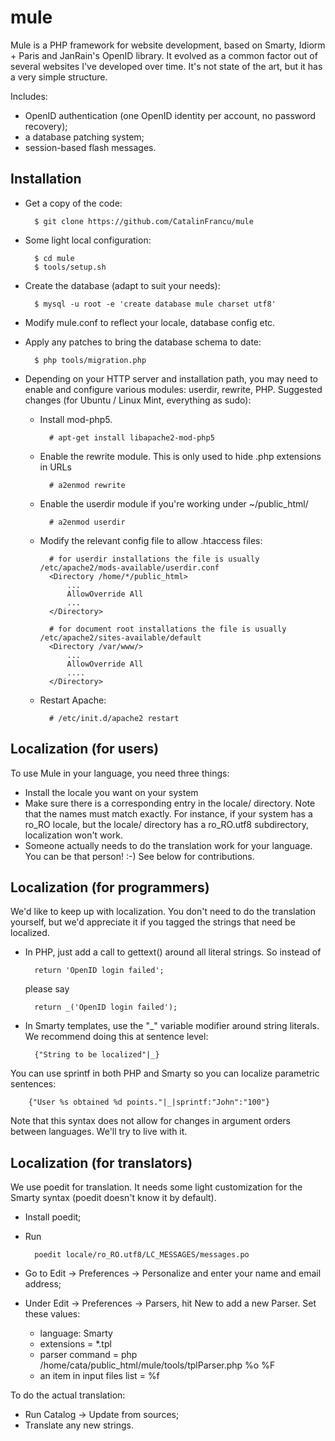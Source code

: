 mule
====

Mule is a PHP framework for website development, based on Smarty, Idiorm + Paris and JanRain's OpenID library. It evolved as a common factor out of several websites I've developed over time. It's not state of the art, but it has a very simple structure.

Includes:

* OpenID authentication (one OpenID identity per account, no password recovery);
* a database patching system;
* session-based flash messages.


Installation
------------

* Get a copy of the code:

        $ git clone https://github.com/CatalinFrancu/mule

* Some light local configuration:

        $ cd mule
        $ tools/setup.sh

* Create the database (adapt to suit your needs):

        $ mysql -u root -e 'create database mule charset utf8'

* Modify mule.conf to reflect your locale, database config etc.
* Apply any patches to bring the database schema to date:

        $ php tools/migration.php

* Depending on your HTTP server and installation path, you may need to enable and configure various modules: userdir, rewrite, PHP. Suggested changes (for Ubuntu / Linux Mint, everything as sudo):
  * Install mod-php5.

          # apt-get install libapache2-mod-php5

  * Enable the rewrite module. This is only used to hide .php extensions in URLs

          # a2enmod rewrite

  * Enable the userdir module if you're working under ~/public_html/

          # a2enmod userdir

  * Modify the relevant config file to allow .htaccess files:

          # for userdir installations the file is usually /etc/apache2/mods-available/userdir.conf
          <Directory /home/*/public_html>
              ...
              AllowOverride All
              ...
          </Directory>
          
          # for document root installations the file is usually /etc/apache2/sites-available/default
          <Directory /var/www/>
              ...
              AllowOverride All
              ....
          </Directory>

  * Restart Apache:

          # /etc/init.d/apache2 restart


Localization (for users)
------------------------

To use Mule in your language, you need three things:

* Install the locale you want on your system
* Make sure there is a corresponding entry in the locale/ directory. Note that the names must match exactly. For instance, if your system has a ro_RO locale, but the locale/ directory has a ro_RO.utf8 subdirectory, localization won't work.
* Someone actually needs to do the translation work for your language. You can be that person! :-) See below for contributions.


Localization (for programmers)
-------------------------------


We'd like to keep up with localization. You don't need to do the translation yourself, but we'd appreciate it if you tagged the strings that need be localized.

* In PHP, just add a call to gettext() around all literal strings. So instead of 

        return 'OpenID login failed';

  please say

        return _('OpenID login failed');

* In Smarty templates, use the "_" variable modifier around string literals. We recommend doing this at sentence level:

        {"String to be localized"|_}

You can use sprintf in both PHP and Smarty so you can localize parametric sentences:

        {"User %s obtained %d points."|_|sprintf:"John":"100"}

Note that this syntax does not allow for changes in argument orders between languages. We'll try to live with it.

Localization (for translators)
------------------------------

We use poedit for translation. It needs some light customization for the Smarty syntax (poedit doesn't know it by default).

* Install poedit;
* Run

        poedit locale/ro_RO.utf8/LC_MESSAGES/messages.po

* Go to Edit -> Preferences -> Personalize and enter your name and email address;
* Under Edit -> Preferences -> Parsers, hit New to add a new Parser. Set these values:
  * language: Smarty
  * extensions = *.tpl
  * parser command = php /home/cata/public_html/mule/tools/tplParser.php %o %F
  * an item in input files list = %f

To do the actual translation:

* Run Catalog -> Update from sources;
* Translate any new strings.
